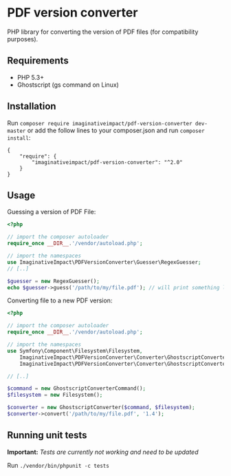 # PDF version converter 
PHP library for converting the version of PDF files (for compatibility purposes).

## Requirements

- PHP 5.3+
- Ghostscript (gs command on Linux)

## Installation

Run `composer require imaginativeimpact/pdf-version-converter dev-master` or add the follow lines to your composer.json and run `composer install`:

```
{
    "require": {
        "imaginativeimpact/pdf-version-converter": "^2.0"
    }
}
```

## Usage

Guessing a version of PDF File:

```php
<?php

// import the composer autoloader
require_once __DIR__.'/vendor/autoload.php'; 

// import the namespaces
use ImaginativeImpact\PDFVersionConverter\Guesser\RegexGuesser;
// [..]

$guesser = new RegexGuesser();
echo $guesser->guess('/path/to/my/file.pdf'); // will print something like '1.4'
```

Converting file to a new PDF version:

```php
<?php

// import the composer autoloader
require_once __DIR__.'/vendor/autoload.php'; 

// import the namespaces
use Symfony\Component\Filesystem\Filesystem,
    ImaginativeImpact\PDFVersionConverter\Converter\GhostscriptConverterCommand,
    ImaginativeImpact\PDFVersionConverter\Converter\GhostscriptConverter;

// [..]

$command = new GhostscriptConverterCommand();
$filesystem = new Filesystem();

$converter = new GhostscriptConverter($command, $filesystem);
$converter->convert('/path/to/my/file.pdf', '1.4');
```

## Running unit tests

**Important:** *Tests are currently not working and need to be updated*

Run `./vendor/bin/phpunit -c tests`
